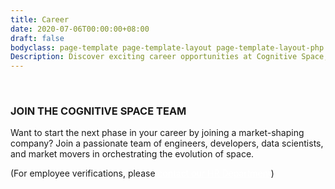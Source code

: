 ```yaml
---
title: Career
date: 2020-07-06T00:00:00+08:00
draft: false
bodyclass: page-template page-template-layout page-template-layout-php page page-id-333
Description: Discover exciting career opportunities at Cognitive Space, where you can contribute to orchestrating the evolution of space.
---
```


<article id="post-333" class="post-333 page type-page status-publish hentry">


  <div class="entry-content">




<!-- hero section start -->
<section id="iframe_block_f08b3748054c89dacfcc49a4ae65f909" class="york-hero-banner space-hero career-hero"  >
        <img decoding="async" src="/wp-content/uploads/2023/09/carrer_hero_bg.jpg" class="hero-bg" alt="" />
    <span class="hero-top-shape"> <img decoding="async" src="/wp-content/uploads/2023/09/hero_top_shape.png" alt=""></span>
      <span class="hero-bottom-shape"><img decoding="async" src="/wp-content/uploads/2023/09/hero_bottom_shape.png" alt=""> </span>
    <div class="container">
    <div class="row">
      <div class="col-lg-12">
        <div class="align-center">
          <div class="hero-content">
                          <h1 class="wow">JOIN THE COGNITIVE SPACE TEAM</h1>
                        <p data-cursor="-opaque" class="wow">
              Want to start the next phase in your career by joining a market-shaping company? Join a passionate team of engineers, developers, data scientists, and market movers in orchestrating the evolution of space.            </p>
              <p style="font-size: 1em;">(For employee verifications, please <a style="color: #fff;" href="mailto:hr@cognitivespace.com">contact our HR Department</a>)</p>
                      </div>
        </div>
      </div>
    </div>
  </div>
</section>
<!-- hero section end -->




<!-- carrer list start -->
<section id="iframe_block_4c05452ac7675d7d18e9835dda897226" class="york-hero-banner carrer-list" >
    <div class="parent-box">
        <div class="row">
            <div class="list-parent col-lg-8 col-md-8 wow">
                <div class="list-inner">
                    <div class="wrapRight">
                      <!-- <strong>
                        There are currently no open positions. Please check back often for updates and to view all open positions.
                      </strong> -->
                      <script type="text/javascript" src="https://app.jazz.co/widgets/basic/create/cognitivespace" charset="utf-8"></script>
                    </div>
                </div>
            </div>
        </div>
    </div>
</section>
<!-- carrer list end -->  </div><!-- .entry-content -->



  </article><!-- #post-333 -->
